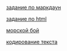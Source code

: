 [задание по маркдаун](ABOUT_md.md)

[задание по html](about_html.html)

[морской бой](battleship.html)

[кодирование текста](TASK4.md)
